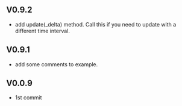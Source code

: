 ## V0.9.2
- add update(_delta) method. Call this if you need to update with a different time interval.  

## V0.9.1
- add some comments to example.  

## V0.0.9
- 1st commit  
